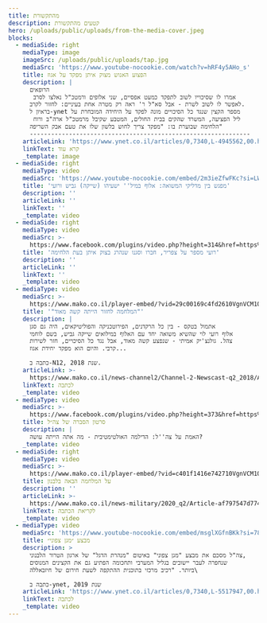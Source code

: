 ```yaml
---
title: מהתקשורת
description: קטעים מהתקשורת
hero: /uploads/public/uploads/from-the-media-cover.jpeg
blocks:
  - mediaSide: right
    mediaType: image
    imageSrc: /uploads/public/uploads/tap.jpg
    mediaSrc: 'https://www.youtube-nocookie.com/watch?v=hRF4y5AHo_s'
    title: הפצוע האנוש מצוק איתן מפקד על אגוז
    description: |
      הרופאים
       אמרו לו שסיכוייו לשוב לתפקד כמעט אפסיים, שני אלופים ורמטכ"ל נאלצו לסרב 
      לאפשר לו לשוב לשרת - אבל סא"ל ר' ראה רק מטרה אחת בעיניים: לחזור לקרב. 
      בראיון ל-ynet מספר הקצין שנגד כל הסיכויים מונה לפקד על היחידה המובחרת על
       ליל הפציעה, המשרד שהקים בבית החולים, המטבע שקיבל מרמטכ"ל ארה"ב ורוח 
      הלחימה שבוערת בו: "מפקד צריך לחוש בלשון שלו את טעם אבק השריפה"
      --------------------------------------------------------------
    articleLink: 'https://www.ynet.co.il/articles/0,7340,L-4945562,00.html'
    linkText: קרא עוד
    _template: image
  - mediaSide: right
    mediaType: video
    mediaSrc: 'https://www.youtube-nocookie.com/embed/2m3ieZfwFKc?si=LWyHQfkjQPlhFNnB'
    title: 'מפגש בין מדליקי המשואה: אלוף במיל'' ישעיהו (שייקה) גביש ורועי'
    description: ''
    articleLink: ''
    linkText: ''
    _template: video
  - mediaSide: right
    mediaType: video
    mediaSrc: >-
      https://www.facebook.com/plugins/video.php?height=314&href=https%3A%2F%2Fwww.facebook.com%2F289967371373036%2Fvideos%2F587886274914476%2F&show_text=false&width=560&t=81
    title: 'רועי מספר על צפריר, חברו וסגנו שנהרג בצוק איתן בעת הלחימה'
    description: ''
    articleLink: ''
    linkText: ''
    _template: video
  - mediaType: video
    mediaSrc: >-
      https://www.mako.co.il/player-embed/?vid=29c00169c4fd2610VgnVCM100000290c10acRCRD&cid=512beeb309282610VgnVCM100000290c10acRCRD&galleryCid=e0e00169c4fd2610VgnVCM100000290c10acRCRD
    title: '"המלחמה לחזור הייתה קשה מאוד"‎'
    description: |
      אתמול בטקס - בין כל הרקדנים, הפירוטכניקה והפוליטיקאים, היה גם סגן
      אלוף רועי לוי שהשיא משואה יחד עם האלוף במילואים שייקה גביש, בשם לוחמי
      צהל. גולנצ'יק אמיתי - שנפצע קשה מאוד, אבל נגד כל הסיכויים, חזר לשירות
      קרבי. והיום הוא מפקד יחידת אגוז...

      כתבה ב-N12, שנת 2018.
    articleLink: >-
      https://www.mako.co.il/news-channel2/Channel-2-Newscast-q2_2018/Article-e0e00169c4fd261004.htm
    linkText: לכתבה
    _template: video
  - mediaType: video
    mediaSrc: >-
      https://www.facebook.com/plugins/video.php?height=373&href=https%3A%2F%2Fwww.facebook.com%2Fosnat.nameri%2Fvideos%2F839543856056882%2F&show_text=false&width=560&t=0
    title: סרטון הסברה של צה״ל
    description: |
      האמת על צה''ל: הדילמה האולטימטיבית - מה אתה הייתה עושה?
    _template: video
  - mediaSide: right
    mediaType: video
    mediaSrc: >-
      https://www.mako.co.il/player-embed/?vid=c401f1416e742710VgnVCM100000700a10acRCRD&cid=33930689e2c21710VgnVCM200000650a10acRCRD&galleryCid=af797547d7742710VgnVCM100000700a10acRCRD
    title: על המלחמה הבאה בלבנון
    description: ''
    articleLink: >-
      https://www.mako.co.il/news-military/2020_q2/Article-af797547d774271027.htm
    linkText: לקריאת הכתבה
    _template: video
  - mediaType: video
    mediaSrc: 'https://www.youtube-nocookie.com/embed/msglXGfnBKk?si=78-6fA2B_AeIjwvS'
    title: מבצע ״מגן צפוני״
    description: >
      צה"ל מסכם את מבצע "מגן צפוני" באיטום "מנהרת הדגל" של ארגון הטרור הלבנוני,
      שנחפרה לעבר יישובים בגליל המערבי ותחכומה הפתיע גם את הקצינים המנוסים
      ביותר. "רכיב מרכזי בתוכנית ההתקפה לשעת חירום של חיזבאללה\

      כתבה ב-ynet, שנת 2019
    articleLink: 'https://www.ynet.co.il/articles/0,7340,L-5517947,00.html'
    linkText: לכתבה
    _template: video
---
```


